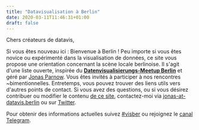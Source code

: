 ```yaml
---
title: "Datavisualisation à Berlin"
date: 2020-03-11T11:46:31+01:00
draft: false
---
```


Chers créateurs de datavis,

Si vous êtes nouveau ici : Bienvenue à Berlin ! Peu importe si vous êtes novice ou expérimenté dans la visualisation de données, ce site vous propose une orientation concernant la scène locale berlinoise. Il s'agit d'une liste ouverte, inspirée du **[Datenvisualisierungs-Meetup Berlin](https://www.meetup.com/de-DE/Data-Visualization-Berlin/)** et géré par [Jonas Parnow](https://jonasparnow.com). Vous êtes invités à participer à nos rencontres ~bimentionnelles. Entretemps, vous pouvez trouver des liens utils vers d'autres points de contact. Si vous avez des questions, ou si vous désirez contribuer ou modifier le contenu [de ce site](https://github.com/Data-Visualization-Berlin/Datavis-Berlin-Website), contactez-moi via [jonas-at-datavis.berlin](mailto:jonas-at-datavis.berlin) ou sur [Twitter](https://twitter.com/zeto).

Pour obtenir des informations actuelles suivez [#visber](https://twitter.com/hashtag/visber) ou rejoignez le [canal Telegram](http://t.me/visber).
